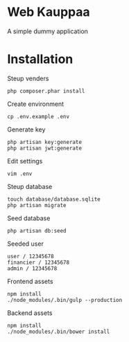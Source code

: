 # Web Kauppaa

A simple dummy application

# Installation

Steup venders

    php composer.phar install

Create environment

    cp .env.example .env

Generate key

    php artisan key:generate
    php artisan jwt:generate

Edit settings

    vim .env

Steup database

    touch database/database.sqlite
    php artisan migrate

Seed database

    php artisan db:seed

Seeded user

	user / 12345678
	financier / 12345678
	admin / 12345678

Frontend assets

    npm install
    ./node_modules/.bin/gulp --production

Backend assets

    npm install
    ./node_modules/.bin/bower install
